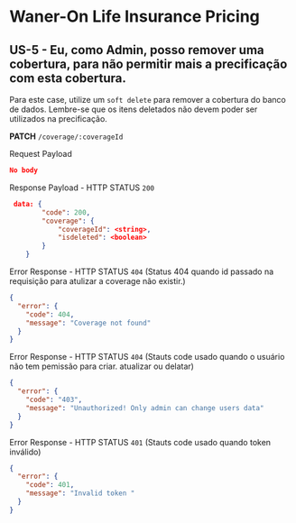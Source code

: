 # Waner-On Life Insurance Pricing

## US-5 - Eu, como Admin, posso remover uma cobertura, para não permitir mais a precificação com esta cobertura.

Para este case, utilize um `soft delete` para remover a cobertura do banco de dados. Lembre-se que os itens deletados não devem poder ser utilizados na precificação.

**PATCH** `/coverage/:coverageId`

Request Payload

```json
No body
```

Response Payload - HTTP STATUS `200`

```json
 data: {
        "code": 200,
        "coverage": {
            "coverageId": <string>,
            "isdeleted": <boolean>
        }
    }
```

Error Response - HTTP STATUS `404` (Status 404 quando id passado na requisição para atulizar a coverage não existir.)

```json
{
  "error": {
    "code": 404,
    "message": "Coverage not found"
  }
}
```

Error Response - HTTP STATUS `404` (Stauts code usado quando o usuário não tem pemissão para criar. atualizar ou delatar)

```json
{
  "error": {
    "code": "403",
    "message": "Unauthorized! Only admin can change users data"
  }
}
```

Error Response - HTTP STATUS `401` (Stauts code usado quando token inválido)

```json
{
  "error": {
    "code": 401,
    "message": "Invalid token "
  }
}
```
